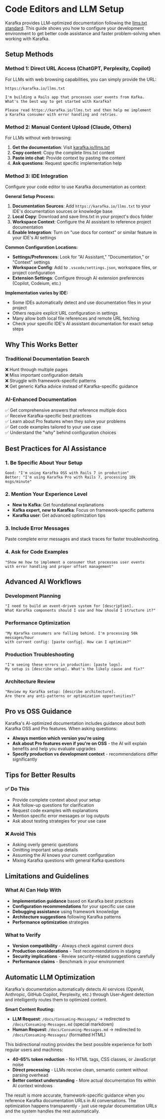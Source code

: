 # Code Editors and LLM Setup

Karafka provides LLM-optimized documentation following the [llms.txt standard](https://llmstxt.org). This guide shows you how to configure your development environment to get better code assistance and faster problem-solving when working with Karafka.

## Setup Methods

### Method 1: Direct URL Access (ChatGPT, Perplexity, Copilot)

For LLMs with web browsing capabilities, you can simply provide the URL:

```text
https://karafka.io/llms.txt

I'm building a Rails app that processes user events from Kafka. 
What's the best way to get started with Karafka?
```

```text
Please read https://karafka.io/llms.txt and then help me implement 
a Karafka consumer with error handling and retries.
```

### Method 2: Manual Content Upload (Claude, Others)

For LLMs without web browsing:

1. **Get the documentation**: Visit [karafka.io/llms.txt](https://karafka.io/llms.txt)
2. **Copy content**: Copy the complete llms.txt content  
3. **Paste into chat**: Provide context by pasting the content
4. **Ask questions**: Request specific implementation help

### Method 3: IDE Integration  

Configure your code editor to use Karafka documentation as context:

**General Setup Process:**

1. **Documentation Sources**: Add `https://karafka.io/llms.txt` to your IDE's documentation sources or knowledge base
2. **Local Copy**: Download and save llms.txt in your project's docs folder  
3. **Workspace Context**: Configure the AI assistant to reference project documentation
4. **Enable Integration**: Turn on "use docs for context" or similar feature in your IDE's AI settings

**Common Configuration Locations:**

- **Settings/Preferences**: Look for "AI Assistant," "Documentation," or "Context" settings
- **Workspace Config**: Add to `.vscode/settings.json`, workspace files, or project configuration
- **Extension Settings**: Configure through AI extension preferences (Copilot, Codeium, etc.)

**Implementation varies by IDE:**

- Some IDEs automatically detect and use documentation files in your project
- Others require explicit URL configuration in settings
- Many allow both local file references and remote URL fetching
- Check your specific IDE's AI assistant documentation for exact setup steps

## Why This Works Better

### Traditional Documentation Search

❌ Hunt through multiple pages  
❌ Miss important configuration details  
❌ Struggle with framework-specific patterns  
❌ Get generic Kafka advice instead of Karafka-specific guidance  

### AI-Enhanced Documentation

✅ Get comprehensive answers that reference multiple docs  
✅ Receive Karafka-specific best practices  
✅ Learn about Pro features when they solve your problems  
✅ Get code examples tailored to your use case  
✅ Understand the "why" behind configuration choices  

## Best Practices for AI Assistance

### 1. **Be Specific About Your Setup**

```text
Good: "I'm using Karafka OSS with Rails 7 in production"
Better: "I'm using Karafka Pro with Rails 7, processing 10k msgs/minute"
```

### 2. **Mention Your Experience Level**

- **New to Kafka**: Get foundational explanations
- **Kafka expert, new to Karafka**: Focus on framework-specific patterns
- **Karafka user**: Get advanced optimization tips

### 3. **Include Error Messages**

Paste complete error messages and stack traces for faster troubleshooting.

### 4. **Ask for Code Examples**

```text
"Show me how to implement a consumer that processes user events 
with error handling and proper offset management"
```

## Advanced AI Workflows

### Development Planning

```text
"I need to build an event-driven system for [description]. 
What Karafka components should I use and how should I structure it?"
```

### Performance Optimization

```text
"My Karafka consumers are falling behind. I'm processing 50k messages/hour 
with current config: [paste config]. How can I optimize?"
```

### Production Troubleshooting

```text
"I'm seeing these errors in production: [paste logs]. 
My setup is [describe setup]. What's the likely cause and fix?"
```

### Architecture Review

```text
"Review my Karafka setup: [describe architecture]. 
Are there any anti-patterns or optimization opportunities?"
```

## Pro vs OSS Guidance

Karafka's AI-optimized documentation includes guidance about both Karafka OSS and Pro features. When asking questions:

- **Always mention which version you're using**
- **Ask about Pro features even if you're on OSS** - the AI will explain benefits and help you evaluate upgrades
- **Specify production vs development context** - recommendations differ significantly

## Tips for Better Results

### ✅ **Do This**

- Provide complete context about your setup
- Ask follow-up questions for clarification
- Request code examples with explanations
- Mention specific error messages or log outputs
- Ask about testing strategies for your use case

### ❌ **Avoid This**

- Asking overly generic questions
- Omitting important setup details
- Assuming the AI knows your current configuration
- Mixing Karafka questions with general Kafka questions

## Limitations and Guidelines

### What AI Can Help With

- **Implementation guidance** based on Karafka best practices
- **Configuration recommendations** for your specific use case
- **Debugging assistance** using framework knowledge
- **Architecture suggestions** following Karafka patterns
- **Performance optimization** strategies

### What to Verify

- **Version compatibility** - Always check against current docs
- **Production considerations** - Test recommendations in staging
- **Security implications** - Review security-related suggestions carefully
- **Performance claims** - Benchmark in your environment

## Automatic LLM Optimization

Karafka's documentation automatically detects AI services (OpenAI, Anthropic, GitHub Copilot, Perplexity, etc.) through User-Agent detection and intelligently routes them to optimized content.

**Smart Content Routing:**

- **LLM Request**: `/docs/Consuming-Messages/` → redirected to `/docs/Consuming-Messages.md` (special markdown)
- **Human Request**: `/docs/Consuming-Messages.md` → redirected to `/docs/Consuming-Messages/` (formatted HTML)

This bidirectional routing provides the best possible experience for both regular users and machines:

- **40-65% token reduction** - No HTML tags, CSS classes, or JavaScript noise
- **Direct processing** - LLMs receive clean, semantic content without parsing overhead
- **Better context understanding** - More actual documentation fits within AI context windows

The result is more accurate, framework-specific guidance when you reference Karafka documentation URLs in AI conversations. The optimization happens transparently - just use regular documentation URLs and the system handles the rest automatically.
